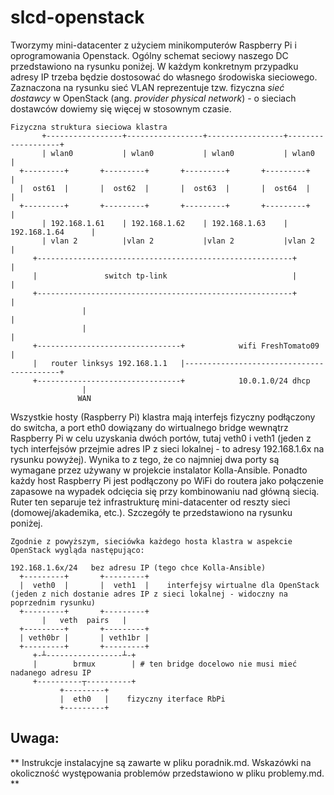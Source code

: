 # slcd-openstack

Tworzymy mini-datacenter z użyciem minikomputerów Raspberry Pi i oprogramowania Openstack. Ogólny schemat seciowy naszego DC przedstawiono na rysunku poniżej. W każdym konkretnym przypadku adresy IP trzeba będzie dostosować do własnego środowiska sieciowego. Zaznaczona na rysunku sieć VLAN reprezentuje tzw. fizyczna _sieć dostawcy_ w OpenStack (ang. _provider physical network_) - o sieciach dostawców dowiemy się więcej w stosownym czasie.

```
Fizyczna struktura sieciowa klastra
       +-----------------+-----------------+-----------------+-------------------+
       | wlan0           | wlan0           | wlan0           | wlan0             |
  +---------+       +---------+       +---------+       +---------+              |
  |  ost61  |       |  ost62  |       |  ost63  |       |  ost64  |              |
  +---------+       +---------+       +---------+       +---------+              |
       | 192.168.1.61    | 192.168.1.62    | 192.168.1.63    | 192.168.1.64      |
       | vlan 2          |vlan 2           |vlan 2           |vlan 2             |
     +---------------------------------------------------------+                 |
     |               switch tp-link                            |                 |
     +---------------------------------------------------------+                 |
                |                                                                |
                |                                                                |
     +--------------------------------+            wifi FreshTomato09            |
     |   router linksys 192.168.1.1   |------------------------------------------+
     +--------------------------------+            10.0.1.0/24 dhcp
                |
               WAN
```

Wszystkie hosty (Raspberry Pi) klastra mają interfejs fizyczny podłączony do switcha, a port eth0 dowiązany do wirtualnego bridge wewnątrz Raspberry Pi w celu uzyskania dwóch portów, tutaj veth0 i veth1 (jeden z tych interfejsów przejmie adres IP z sieci lokalnej - to adresy 192.168.1.6x na rysunku powyżej). Wynika to z tego, że co najmniej dwa porty są wymagane przez używany w projekcie instalator Kolla-Ansible. Ponadto każdy host Raspberry Pi jest podłączony po WiFi do routera jako połączenie zapasowe na wypadek odcięcia się przy kombinowaniu nad główną siecią. Ruter ten separuje też infrastrukturę mini-datacenter od reszty sieci (domowej/akademika, etc.). Szczegóły te przedstawiono na rysunku poniżej.

```
Zgodnie z powyższym, sieciówka każdego hosta klastra w aspekcie OpenStack wygląda następująco:

192.168.1.6x/24   bez adresu IP (tego chce Kolla-Ansible)
  +---------+       +---------+
  |  veth0  |       |  veth1  |    interfejsy wirtualne dla OpenStack (jeden z nich dostanie adres IP z sieci lokalnej - widoczny na poprzednim rysunku)
  +---------+       +---------+
       |   veth  pairs   |
  +---------+       +---------+
  | veth0br |       | veth1br |
  +---------+       +---------+
     +-┴-----------------┴-+
     |        brmux        | # ten bridge docelowo nie musi mieć nadanego adresu IP
     +----------┬----------+
           +---------+
           |  eth0   |    fizyczny iterface RbPi
           +---------+
```

## Uwaga: ##
** Instrukcje instalacyjne są zawarte w pliku poradnik.md. Wskazówki na okoliczność występowania problemów przedstawiono w pliku problemy.md. **
